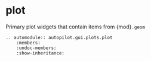 # plot 

Primary plot widgets that contain items from {mod}`.geom` 

```{eval-rst}
.. automodule:: autopilot.gui.plots.plot
    :members:
    :undoc-members:
    :show-inheritance:
```